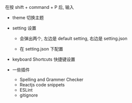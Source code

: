 在按 shift + command + P 后, 输入

- theme 切换主题

- setting 设置

  - 会弹出两个, 左边是 default setting, 右边是 setting.json

  - 在 setting.json 下配置

- keyboard Shortcuts 快捷键设置

- 一些插件
  - Spelling and Grammer Checker
  - Reactjs code snippets
  - ESLint
  - gitignore